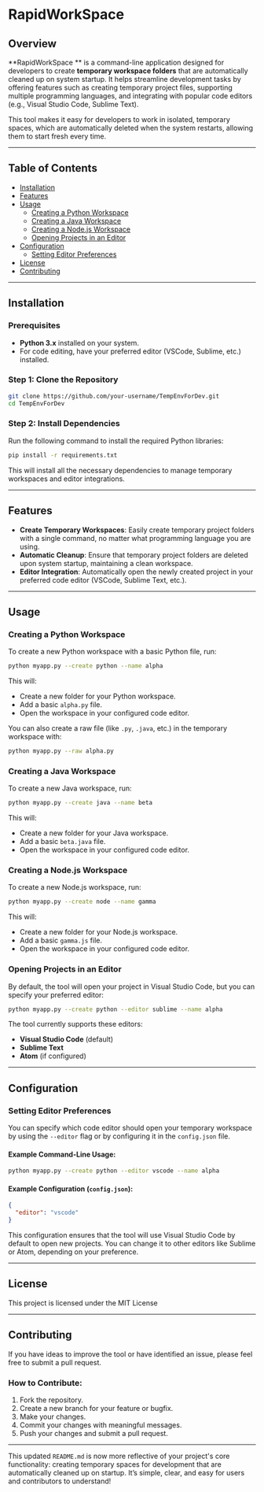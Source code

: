 
# RapidWorkSpace  

## Overview

**RapidWorkSpace  ** is a command-line application designed for developers to create **temporary workspace folders** that are automatically cleaned up on system startup. It helps streamline development tasks by offering features such as creating temporary project files, supporting multiple programming languages, and integrating with popular code editors (e.g., Visual Studio Code, Sublime Text).

This tool makes it easy for developers to work in isolated, temporary spaces, which are automatically deleted when the system restarts, allowing them to start fresh every time.

---

## Table of Contents

- [Installation](#installation)
- [Features](#features)
- [Usage](#usage)
  - [Creating a Python Workspace](#creating-a-python-workspace)
  - [Creating a Java Workspace](#creating-a-java-workspace)
  - [Creating a Node.js Workspace](#creating-a-nodejs-workspace)
  - [Opening Projects in an Editor](#opening-projects-in-an-editor)
- [Configuration](#configuration)
  - [Setting Editor Preferences](#setting-editor-preferences)
- [License](#license)
- [Contributing](#contributing)

---

## Installation

### Prerequisites

- **Python 3.x** installed on your system.
- For code editing, have your preferred editor (VSCode, Sublime, etc.) installed.

### Step 1: Clone the Repository

```bash
git clone https://github.com/your-username/TempEnvForDev.git
cd TempEnvForDev
```

### Step 2: Install Dependencies

Run the following command to install the required Python libraries:

```bash
pip install -r requirements.txt
```

This will install all the necessary dependencies to manage temporary workspaces and editor integrations.

---

## Features

- **Create Temporary Workspaces**: Easily create temporary project folders with a single command, no matter what programming language you are using.
- **Automatic Cleanup**: Ensure that temporary project folders are deleted upon system startup, maintaining a clean workspace.
- **Editor Integration**: Automatically open the newly created project in your preferred code editor (VSCode, Sublime Text, etc.).

---

## Usage

### Creating a Python Workspace

To create a new Python workspace with a basic Python file, run:

```bash
python myapp.py --create python --name alpha
```

This will:
- Create a new folder for your Python workspace.
- Add a basic `alpha.py` file.
- Open the workspace in your configured code editor.

You can also create a raw file (like `.py`, `.java`, etc.) in the temporary workspace with:

```bash
python myapp.py --raw alpha.py
```

### Creating a Java Workspace

To create a new Java workspace, run:

```bash
python myapp.py --create java --name beta
```

This will:
- Create a new folder for your Java workspace.
- Add a basic `beta.java` file.
- Open the workspace in your configured code editor.

### Creating a Node.js Workspace

To create a new Node.js workspace, run:

```bash
python myapp.py --create node --name gamma
```

This will:
- Create a new folder for your Node.js workspace.
- Add a basic `gamma.js` file.
- Open the workspace in your configured code editor.

### Opening Projects in an Editor

By default, the tool will open your project in Visual Studio Code, but you can specify your preferred editor:

```bash
python myapp.py --create python --editor sublime --name alpha
```

The tool currently supports these editors:
- **Visual Studio Code** (default)
- **Sublime Text**
- **Atom** (if configured)

---

## Configuration

### Setting Editor Preferences

You can specify which code editor should open your temporary workspace by using the `--editor` flag or by configuring it in the `config.json` file.

#### Example Command-Line Usage:

```bash
python myapp.py --create python --editor vscode --name alpha
```

#### Example Configuration (`config.json`):

```json
{
  "editor": "vscode"
}
```

This configuration ensures that the tool will use Visual Studio Code by default to open new projects. You can change it to other editors like Sublime or Atom, depending on your preference.

---

## License

This project is licensed under the MIT License

---

## Contributing

If you have ideas to improve the tool or have identified an issue, please feel free to submit a pull request.

### How to Contribute:
1. Fork the repository.
2. Create a new branch for your feature or bugfix.
3. Make your changes.
4. Commit your changes with meaningful messages.
5. Push your changes and submit a pull request.

---

This updated `README.md` is now more reflective of your project's core functionality: creating temporary spaces for development that are automatically cleaned up on startup. It’s simple, clear, and easy for users and contributors to understand!
